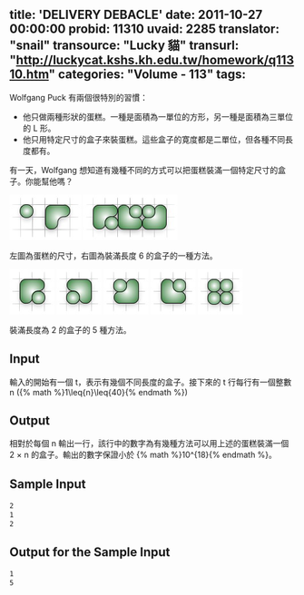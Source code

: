 title: 'DELIVERY DEBACLE'
date: 2011-10-27 00:00:00
probid: 11310
uvaid: 2285
translator: "snail"
transource: "Lucky 貓"
transurl: "http://luckycat.kshs.kh.edu.tw/homework/q11310.htm"
categories: "Volume - 113"
tags:
---

Wolfgang Puck 有兩個很特別的習慣：

- 他只做兩種形狀的蛋糕。一種是面積為一單位的方形，另一種是面積為三單位的 L 形。
- 他只用特定尺寸的盒子來裝蛋糕。這些盒子的寛度都是二單位，但各種不同長度都有。

有一天，Wolfgang 想知道有幾種不同的方式可以把蛋糕裝滿一個特定尺寸的盒子。你能幫他嗎？

<span class="owl-media owl-image owl-local-image" style="display: inline-block;"><img src="/images/113/p11310_0.png"></span> <span class="owl-media owl-image owl-local-image" style="display: inline-block;"><img src="/images/113/p11310_1.png"></span>

左圖為蛋糕的尺寸，右圖為裝滿長度 6 的盒子的一種方法。

<span class="owl-media owl-image owl-local-image" style="display: inline-block;"><img src="/images/113/p11310_2.png"></span> <span class="owl-media owl-image owl-local-image" style="display: inline-block;"><img src="/images/113/p11310_3.png"></span> <span class="owl-media owl-image owl-local-image" style="display: inline-block;"><img src="/images/113/p11310_4.png"></span> <span class="owl-media owl-image owl-local-image" style="display: inline-block;"><img src="/images/113/p11310_5.png"></span> <span class="owl-media owl-image owl-local-image" style="display: inline-block;"><img src="/images/113/p11310_6.png"></span>

裝滿長度為 2 的盒子的 5 種方法。

## Input ##

輸入的開始有一個 t，表示有幾個不同長度的盒子。接下來的 t 行每行有一個整數 n ({% math %}1\leq{n}\leq{40}{% endmath %})

## Output ##

相對於每個 n 輸出一行，該行中的數字為有幾種方法可以用上述的蛋糕裝滿一個 2 × n 的盒子。輸出的數字保證小於 {% math %}10^{18}{% endmath %}。

## Sample Input ##

	2
	1
	2

## Output for the Sample Input ##

	1
	5